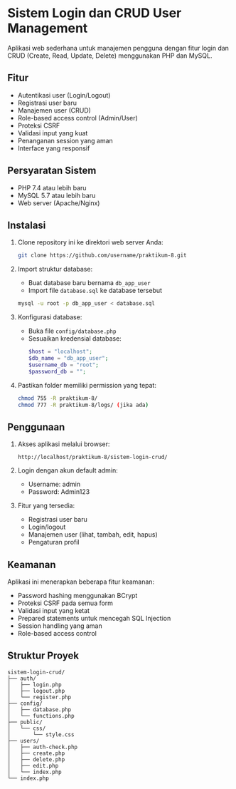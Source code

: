 # Sistem Login dan CRUD User Management

Aplikasi web sederhana untuk manajemen pengguna dengan fitur login dan CRUD (Create, Read, Update, Delete) menggunakan PHP dan MySQL.

## Fitur

- Autentikasi user (Login/Logout)
- Registrasi user baru
- Manajemen user (CRUD)
- Role-based access control (Admin/User)
- Proteksi CSRF
- Validasi input yang kuat
- Penanganan session yang aman
- Interface yang responsif

## Persyaratan Sistem

- PHP 7.4 atau lebih baru
- MySQL 5.7 atau lebih baru
- Web server (Apache/Nginx)

## Instalasi

1. Clone repository ini ke direktori web server Anda:
   ```bash
   git clone https://github.com/username/praktikum-8.git
   ```

2. Import struktur database:
   - Buat database baru bernama `db_app_user`
   - Import file `database.sql` ke database tersebut
   ```bash
   mysql -u root -p db_app_user < database.sql
   ```

3. Konfigurasi database:
   - Buka file `config/database.php`
   - Sesuaikan kredensial database:
     ```php
     $host = "localhost";
     $db_name = "db_app_user";
     $username_db = "root";
     $password_db = "";
     ```

4. Pastikan folder memiliki permission yang tepat:
   ```bash
   chmod 755 -R praktikum-8/
   chmod 777 -R praktikum-8/logs/ (jika ada)
   ```

## Penggunaan

1. Akses aplikasi melalui browser:
   ```
   http://localhost/praktikum-8/sistem-login-crud/
   ```

2. Login dengan akun default admin:
   - Username: admin
   - Password: Admin123

3. Fitur yang tersedia:
   - Registrasi user baru
   - Login/logout
   - Manajemen user (lihat, tambah, edit, hapus)
   - Pengaturan profil

## Keamanan

Aplikasi ini menerapkan beberapa fitur keamanan:
- Password hashing menggunakan BCrypt
- Proteksi CSRF pada semua form
- Validasi input yang ketat
- Prepared statements untuk mencegah SQL Injection
- Session handling yang aman
- Role-based access control

## Struktur Proyek

```
sistem-login-crud/
├── auth/
│   ├── login.php
│   ├── logout.php
│   └── register.php
├── config/
│   ├── database.php
│   └── functions.php
├── public/
│   └── css/
│       └── style.css
├── users/
│   ├── auth-check.php
│   ├── create.php
│   ├── delete.php
│   ├── edit.php
│   └── index.php
└── index.php
```
